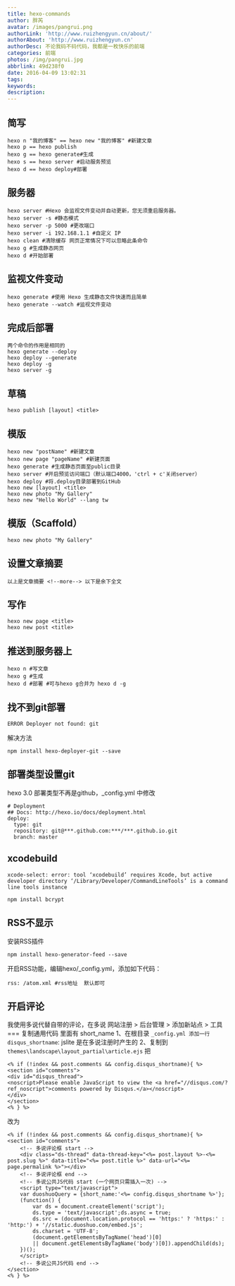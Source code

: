 ```yaml
---
title: hexo-commands
author: 胖芮
avatar: /images/pangrui.png
authorLink: 'http://www.ruizhengyun.cn/about/'
authorAbout: 'http://www.ruizhengyun.cn'
authorDesc: 不论我码不码代码，我都是一枚快乐的前端
categories: 前端
photos: /img/pangrui.jpg
abbrlink: 49d238f0
date: 2016-04-09 13:02:31
tags:
keywords:
description:
---
```

## 简写
```
hexo n "我的博客" == hexo new "我的博客" #新建文章
hexo p == hexo publish
hexo g == hexo generate#生成
hexo s == hexo server #启动服务预览
hexo d == hexo deploy#部署
```

## 服务器
```
hexo server #Hexo 会监视文件变动并自动更新，您无须重启服务器。
hexo server -s #静态模式
hexo server -p 5000 #更改端口
hexo server -i 192.168.1.1 #自定义 IP
hexo clean #清除缓存 网页正常情况下可以忽略此条命令
hexo g #生成静态网页
hexo d #开始部署
```

## 监视文件变动
```
hexo generate #使用 Hexo 生成静态文件快速而且简单
hexo generate --watch #监视文件变动
```


## 完成后部署
```
两个命令的作用是相同的
hexo generate --deploy
hexo deploy --generate
hexo deploy -g
hexo server -g
```

## 草稿
```
hexo publish [layout] <title>
```

## 模版
```
hexo new "postName" #新建文章
hexo new page "pageName" #新建页面
hexo generate #生成静态页面至public目录
hexo server #开启预览访问端口（默认端口4000，'ctrl + c'关闭server）
hexo deploy #将.deploy目录部署到GitHub
hexo new [layout] <title>
hexo new photo "My Gallery"
hexo new "Hello World" --lang tw
```

## 模版（Scaffold）
```
hexo new photo "My Gallery"
```

## 设置文章摘要
```
以上是文章摘要 <!--more--> 以下是余下全文
```

## 写作
```
hexo new page <title>
hexo new post <title>
```

## 推送到服务器上
```
hexo n #写文章
hexo g #生成
hexo d #部署 #可与hexo g合并为 hexo d -g
```

## 找不到git部署
```
ERROR Deployer not found: git
```
解决方法
```
npm install hexo-deployer-git --save
```


## 部署类型设置git
hexo 3.0 部署类型不再是github，_config.yml 中修改
```
# Deployment
## Docs: http://hexo.io/docs/deployment.html
deploy:
  type: git
  repository: git@***.github.com:***/***.github.io.git
  branch: master
```

## xcodebuild
```
xcode-select: error: tool ‘xcodebuild’ requires Xcode, but active developer directory ‘/Library/Developer/CommandLineTools’ is a command line tools instance
```
```
npm install bcrypt
```


## RSS不显示
安装RSS插件
```
npm install hexo-generator-feed --save
```

开启RSS功能，编辑hexo/_config.yml，添加如下代码：
```
rss: /atom.xml #rss地址  默认即可
```

## 开启评论
我使用多说代替自带的评论，在多说 网站注册 > 后台管理 > 添加新站点 > 工具 === 复制通用代码 里面有 short_name
1、在根目录 `_config.yml 添加一行 disqus_shortname`: jslite 是在多说注册时产生的
2、复制到 `themes\landscape\layout_partial\article.ejs`
把
```
<% if (!index && post.comments && config.disqus_shortname){ %>
<section id="comments">
<div id="disqus_thread">
<noscript>Please enable JavaScript to view the <a href="//disqus.com/?ref_noscript">comments powered by Disqus.</a></noscript>
</div>
</section>
<% } %>
```

改为

```
<% if (!index && post.comments && config.disqus_shortname){ %>
<section id="comments">
    <!-- 多说评论框 start -->
    <div class="ds-thread" data-thread-key="<%= post.layout %>-<%= post.slug %>" data-title="<%= post.title %>" data-url="<%= page.permalink %>"></div>
    <!-- 多说评论框 end -->
    <!-- 多说公共JS代码 start (一个网页只需插入一次) -->
    <script type="text/javascript">
    var duoshuoQuery = {short_name:'<%= config.disqus_shortname %>'};
    (function() {
        var ds = document.createElement('script');
        ds.type = 'text/javascript';ds.async = true;
        ds.src = (document.location.protocol == 'https:' ? 'https:' : 'http:') + '//static.duoshuo.com/embed.js';
        ds.charset = 'UTF-8';
        (document.getElementsByTagName('head')[0] 
        || document.getElementsByTagName('body')[0]).appendChild(ds);
    })();
    </script>
    <!-- 多说公共JS代码 end -->
</section>
<% } %>
```